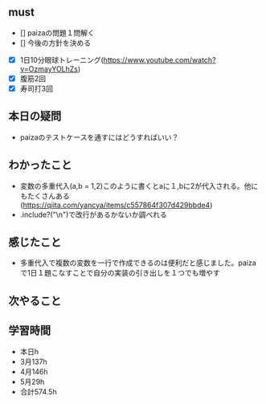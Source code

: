 

## must
- [] paizaの問題１問解く
- [] 今後の方針を決める
   
- [x] 1日10分眼球トレーニング(https://www.youtube.com/watch?v=OzmayYOLhZs)
- [x] 腹筋2回
- [x] 寿司打3回

## 本日の疑問
- paizaのテストケースを通すにはどうすればいい？


## わかったこと
- 変数の多重代入(a,b = 1,2)このように書くとaに１,bに2が代入される。他にもたくさんある(https://qiita.com/yancya/items/c557864f307d429bbde4)
- .include?("\n")で改行があるかないか調べれる




## 感じたこと
- 多重代入で複数の変数を一行で作成できるのは便利だと感じました。paizaで1日１題こなすことで自分の実装の引き出しを１つでも増やす




## 次やること

## 学習時間
  - 本日h
  - 3月137h
  - 4月146h
  - 5月29h
  - 合計574.5h
